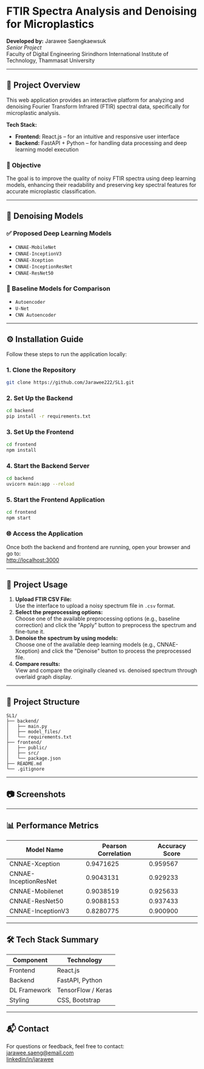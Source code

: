 # FTIR Spectra Analysis and Denoising for Microplastics

**Developed by:** Jarawee Saengkaewsuk  
*Senior Project*  
Faculty of Digital Engineering
Sirindhorn International Institute of Technology, Thammasat University

---

## 📌 Project Overview

This web application provides an interactive platform for analyzing and denoising Fourier Transform Infrared (FTIR) spectral data, specifically for microplastic analysis.

**Tech Stack:**
- **Frontend:** React.js – for an intuitive and responsive user interface
- **Backend:** FastAPI + Python – for handling data processing and deep learning model execution

### 🎯 Objective

The goal is to improve the quality of noisy FTIR spectra using deep learning models, enhancing their readability and preserving key spectral features for accurate microplastic classification.

---

## 🧠 Denoising Models

### ✅ Proposed Deep Learning Models
- `CNNAE-MobileNet`
- `CNNAE-InceptionV3`
- `CNNAE-Xception`
- `CNNAE-InceptionResNet`
- `CNNAE-ResNet50`

### 🔬 Baseline Models for Comparison
- `Autoencoder`
- `U-Net`
- `CNN Autoencoder`

---

## ⚙️ Installation Guide

Follow these steps to run the application locally:

### 1. Clone the Repository

```bash
git clone https://github.com/Jarawee222/SL1.git
```

### 2. Set Up the Backend

```bash
cd backend
pip install -r requirements.txt
```

### 3. Set Up the Frontend

```bash
cd frontend
npm install
```

### 4. Start the Backend Server

```bash
cd backend
uvicorn main:app --reload
```

### 5. Start the Frontend Application

```bash
cd frontend
npm start
```

### 🌐 Access the Application

Once both the backend and frontend are running, open your browser and go to:  
[http://localhost:3000](http://localhost:3000)

---

## 🧪 Project Usage 

1. **Upload FTIR CSV File:**  
    Use the interface to upload a noisy spectrum file in `.csv` format.
2. **Select the preprocessing options:**  
    Choose one of the available preprocessing options (e.g., baseline correction) and click the "Apply" button to preprocess the spectrum and fine-tune it.
3. **Denoise the spectrum by using models:**  
    Choose one of the available deep learning models (e.g., CNNAE-Xception) and click the "Denoise" button to process the preprocessed file.
4. **Compare results:**  
    View and compare the originally cleaned vs. denoised spectrum through overlaid graph display.

---

## 📁 Project Structure

```
SL1/
├── backend/
│   ├── main.py
│   ├── model_files/
│   └── requirements.txt
├── frontend/
│   ├── public/
│   ├── src/
│   └── package.json
├── README.md
└── .gitignore
```

---

## 📷 Screenshots



---

## 📊 Performance Metrics

| Model Name                | Pearson Correlation | Accuracy Score |
|---------------------------|--------------------|---------------|
| CNNAE-Xception            | 0.9471625          | 0.959567      |
| CNNAE-InceptionResNet     | 0.9043131          | 0.929233      |
| CNNAE-Mobilenet           | 0.9038519          | 0.925633      |
| CNNAE-ResNet50            | 0.9088153          | 0.937433      |
| CNNAE-InceptionV3         | 0.8280775          | 0.900900      |


---

## 🛠 Tech Stack Summary

| Component   | Technology          |
|-------------|---------------------|
| Frontend    | React.js            |
| Backend     | FastAPI, Python     |
| DL Framework| TensorFlow / Keras  |
| Styling     | CSS, Bootstrap      |

---

## 📬 Contact

For questions or feedback, feel free to contact:  
[jarawee.saeng@email.com](mailto:jarawee.saeng@email.com)  
[linkedin/in/jarawee](https://linkedin.com/in/jarawee)